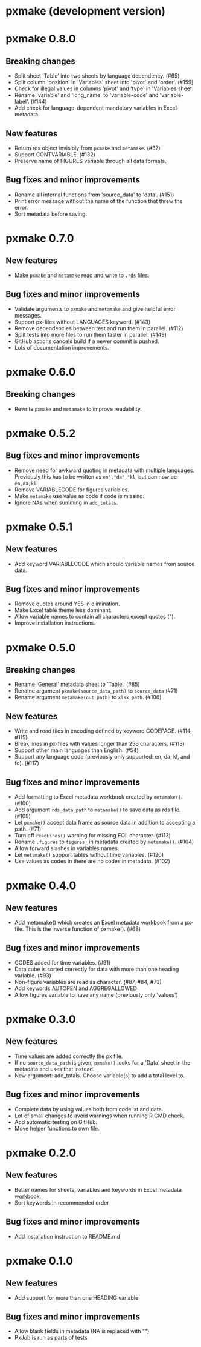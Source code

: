 # pxmake (development version)

# pxmake 0.8.0

## Breaking changes
- Split sheet 'Table' into two sheets by language dependency. (#65)
- Split column 'position' in 'Variables' sheet into 'pivot' and 'order'. (#159)
- Check for illegal values in columns 'pivot' and 'type' in 'Variables sheet.
- Rename 'variable' and 'long_name' to 'variable-code' and 'variable-label'. (#144)
- Add check for language-dependent mandatory variables in Excel metadata.

## New features
- Return rds object invisibly from `pxmake` and `metamake`. (#37)
- Support CONTVARIABLE. (#132)
- Preserve name of FIGURES variable through all data formats.

## Bug fixes and minor improvements
- Rename all internal functions from 'source_data' to 'data'. (#151)
- Print error message without the name of the function that threw the error.
- Sort metadata before saving.

# pxmake 0.7.0

## New features
- Make `pxmake` and `metamake` read and write to `.rds` files.

## Bug fixes and minor improvements
- Validate arguments to `pxmake` and `metamake` and give helpful error messages.
- Support px-files without LANGUAGES keyword. (#143)
- Remove dependencies between test and run them in parallel. (#112)
- Split tests into more files to run them faster in parallel. (#149) 
- GitHub actions cancels build if a newer commit is pushed.
- Lots of documentation improvements.

# pxmake 0.6.0

## Breaking changes
- Rewrite `pxmake` and `metamake` to improve readability.

# pxmake 0.5.2

## Bug fixes and minor improvements
- Remove need for awkward quoting in metadata with multiple languages.
Previously this has to be written as `en","da","kl`, but can now be `en,da,kl`.
- Remove VARIABLECODE for figures variables.
- Make `metamake` use value as code if code is missing.
- Ignore NAs when summing in `add_totals`.

# pxmake 0.5.1

## New features

- Add keyword VARIABLECODE which should variable names from source data.

## Bug fixes and minor improvements

- Remove quotes around YES in elimination.
- Make Excel table theme less dominant.
- Allow variable names to contain all characters except quotes (").
- Improve installation instructions.

# pxmake 0.5.0

## Breaking changes

- Rename 'General' metadata sheet to 'Table'. (#85)
- Rename argument `pxmake(source_data_path)` to `source_data` (#71) 
- Rename argument `metamake(out_path)` to `xlsx_path`. (#106)

## New features

- Write and read files in encoding defined by keyword CODEPAGE. (#114, #115)
- Break lines in px-files with values longer than 256 characters. (#113)
- Support other main languages than English. (#54)
- Support any language code (previously only supported: en, da, kl, and fo). (#117)


## Bug fixes and minor improvements

- Add formatting to Excel metadata workbook created by `metamake()`. (#100)
- Add argument `rds_data_path` to `metamake()` to save data as rds file. (#108)
- Let `pxmake()` accept data frame as source data in addition to accepting a
path. (#71)
- Turn off `readLines()` warning for missing EOL character. (#113)
- Rename `.figures` to `figures_` in metadata created by `metamake()`. (#104)
- Allow forward slashes in variables names.
- Let `metamake()` support tables without time variables. (#120)
- Use values as codes in there are no codes in metadata. (#102)


# pxmake 0.4.0

## New features

- Add metamake() which creates an Excel metadata workbook from a px-file. This
is the inverse function of pxmake(). (#68)

## Bug fixes and minor improvements

- CODES added for time variables. (#91)
- Data cube is sorted correctly for data with more than one heading variable. (#93)
- Non-figure variables are read as character. (#87, #84, #73)
- Add keywords AUTOPEN and AGGREGALLOWED
- Allow figures variable to have any name (previously only 'values')

# pxmake 0.3.0

## New features

- Time values are added correctly the px file.
- If no `source_data_path` is given, `pxmake()` looks for a 'Data' sheet in the metadata and uses that instead.
- New argument: add_totals. Choose variable(s) to add a total level to.

## Bug fixes and minor improvements

- Complete data by using values both from codelist and data.
- Lot of small changes to avoid warnings when running R CMD check.
- Add automatic testing on GitHub.
- Move helper functions to own file.

# pxmake 0.2.0

## New features

- Better names for sheets, variables and keywords in Excel metadata workbook.
- Sort keywords in recommended order

## Bug fixes and minor improvements

- Add installation instruction to README.md

# pxmake 0.1.0

## New features

- Add support for more than one HEADING variable

## Bug fixes and minor improvements

- Allow blank fields in metadata (NA is replaced with "")
- PxJob is run as parts of tests

